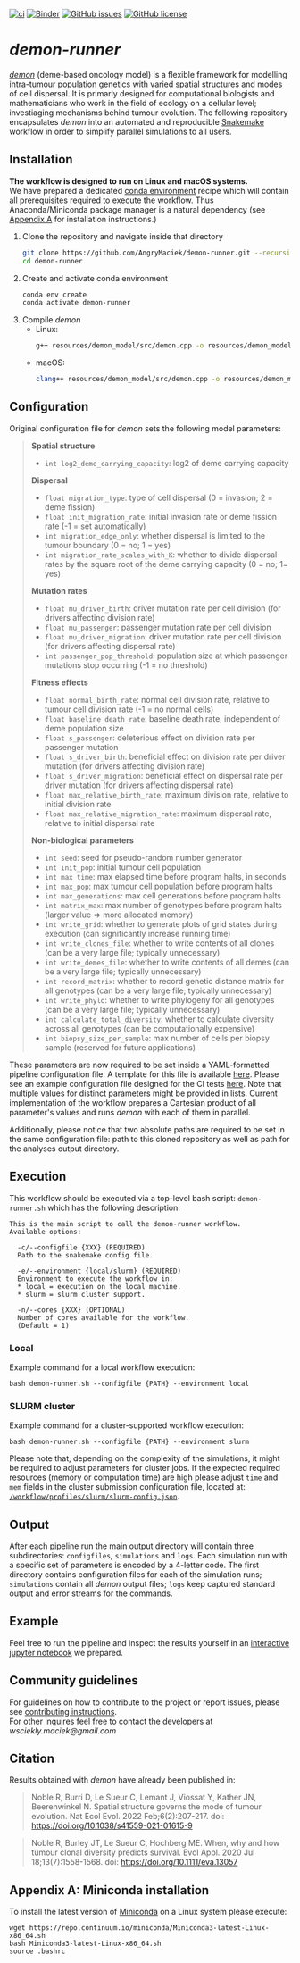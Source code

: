 [![ci](https://github.com/AngryMaciek/demon-runner/workflows/ci/badge.svg)](https://github.com/AngryMaciek/demon-runner/actions?query=workflow%3Aci)
[![Binder](https://mybinder.org/badge_logo.svg)](https://mybinder.org/v2/gh/AngryMaciek/demon-runner/master?labpath=notebook.ipynb)
[![GitHub issues](https://img.shields.io/github/issues/AngryMaciek/demon-runner)](https://github.com/AngryMaciek/demon-runner/issues)
[![GitHub license](https://img.shields.io/github/license/AngryMaciek/demon-runner)](https://github.com/AngryMaciek/demon-runner/blob/master/LICENSE)

# _demon-runner_

[_demon_](https://github.com/robjohnnoble/demon_model) (deme-based oncology model) is a flexible framework for modelling intra-tumour population genetics with varied spatial structures and modes of cell dispersal. It is primarly designed for computational biologists and mathematicians who work in the field of ecology on a cellular level; investiaging mechanisms behind tumour evolution. The following repository encapsulates _demon_ into an automated and reproducible [Snakemake](https://snakemake.readthedocs.io/en/stable/) workflow in order to simplify parallel simulations to all users.

## Installation

**The workflow is designed to run on Linux and macOS systems.**  
We have prepared a dedicated [conda environment](https://docs.conda.io/projects/conda/en/latest/user-guide/concepts/environments.html) recipe which will contain all prerequisites required to execute the workflow. Thus Anaconda/Miniconda package manager is a natural dependency (see [Appendix A](#appendix-a-miniconda-installation) for installation instructions.)

1. Clone the repository and navigate inside that directory
   ```bash
   git clone https://github.com/AngryMaciek/demon-runner.git --recursive
   cd demon-runner
   ```
2. Create and activate conda environment
   ```bash
   conda env create
   conda activate demon-runner
   ```
3. Compile _demon_
   * Linux:
     ```bash
     g++ resources/demon_model/src/demon.cpp -o resources/demon_model/bin/demon -I$HOME/miniconda3/envs/demon-runner/include -lm
     ```
   * macOS:
     ```bash
     clang++ resources/demon_model/src/demon.cpp -o resources/demon_model/bin/demon -I$HOME/miniconda3/envs/demon-runner/include -lm
     ```

## Configuration

Original configuration file for _demon_ sets the following model parameters:

>**Spatial structure**
>* `int log2_deme_carrying_capacity`: log2 of deme carrying capacity
>
>**Dispersal**
>* `float migration_type`: type of cell dispersal (0 = invasion; 2 = deme fission)
>* `float init_migration_rate`: initial invasion rate or deme fission rate (-1 = set automatically)
>* `int migration_edge_only`: whether dispersal is limited to the tumour boundary (0 = no; 1 = yes)
>* `int migration_rate_scales_with_K`: whether to divide dispersal rates by the square root of the deme carrying capacity (0 = no; 1= yes)
>
>**Mutation rates**
>* `float mu_driver_birth`: driver mutation rate per cell division (for drivers affecting division rate)
>* `float mu_passenger`: passenger mutation rate per cell division
>* `float mu_driver_migration`: driver mutation rate per cell division (for drivers affecting dispersal rate)
>* `int passenger_pop_threshold`: population size at which passenger mutations stop occurring (-1 = no threshold)
>
>**Fitness effects**
>* `float normal_birth_rate`: normal cell division rate, relative to tumour cell division rate (-1 = no normal cells)
>* `float baseline_death_rate`: baseline death rate, independent of deme population size
>* `float s_passenger`: deleterious effect on division rate per passenger mutation
>* `float s_driver_birth`: beneficial effect on division rate per driver mutation (for drivers affecting division rate)
>* `float s_driver_migration`: beneficial effect on dispersal rate per driver mutation (for drivers affecting dispersal rate)
>* `float max_relative_birth_rate`: maximum division rate, relative to initial division rate
>* `float max_relative_migration_rate`: maximum dispersal rate, relative to initial dispersal rate
>
>**Non-biological parameters**
>* `int seed`: seed for pseudo-random number generator
>* `int init_pop`: initial tumour cell population
>* `int max_time`: max elapsed time before program halts, in seconds
>* `int max_pop`: max tumour cell population before program halts
>* `int max_generations`: max cell generations before program halts
>* `int matrix_max`: max number of genotypes before program halts (larger value => more allocated memory)
>* `int write_grid`: whether to generate plots of grid states during execution (can significantly increase running time)
>* `int write_clones_file`: whether to write contents of all clones (can be a very large file; typically unnecessary)
>* `int write_demes_file`: whether to write contents of all demes (can be a very large file; typically unnecessary)
>* `int record_matrix`: whether to record genetic distance matrix for all genotypes (can be a very large file; typically unnecessary)
>* `int write_phylo`: whether to write phylogeny for all genotypes (can be a very large file; typically unnecessary)
>* `int calculate_total_diversity`: whether to calculate diversity across all genotypes (can be computationally expensive)
>* `int biopsy_size_per_sample`: max number of cells per biopsy sample (reserved for future applications)

These parameters are now required to be set inside a YAML-formatted pipeline configuration file. A template for this file is available [here](/workflow/config/config.yml). Please see an example configuration file designed for the CI tests [here](/tests/test2/config.yml). Note that multiple values for distinct parameters might be provided in lists. Current implementation of the workflow prepares a Cartesian product of all parameter's values and runs _demon_ with each of them in parallel.

Additionally, please notice that two absolute paths are required to be set in the same configuration file: path to this cloned repository as well as path for the analyses output directory.

## Execution

This workflow should be executed via a top-level bash script: `demon-runner.sh` which has the following description:
```
This is the main script to call the demon-runner workflow.
Available options:

  -c/--configfile {XXX} (REQUIRED)
  Path to the snakemake config file.

  -e/--environment {local/slurm} (REQUIRED)
  Environment to execute the workflow in:
  * local = execution on the local machine.
  * slurm = slurm cluster support.

  -n/--cores {XXX} (OPTIONAL)
  Number of cores available for the workflow.
  (Default = 1)
```

### Local

Example command for a local workflow execution:
```
bash demon-runner.sh --configfile {PATH} --environment local
```

### SLURM cluster

Example command for a cluster-supported workflow execution:
```
bash demon-runner.sh --configfile {PATH} --environment slurm
```

Please note that, depending on the complexity of the simulations, it might be required to adjust parameters for cluster jobs. If the expected required resources (memory or computation time) are high please adjust `time` and `mem` fields in the cluster submission configuration file, located at: [`/workflow/profiles/slurm/slurm-config.json`](/workflow/profiles/slurm/slurm-config.json).

## Output

After each pipeline run the main output directory will contain three subdirectories: `configfiles`, `simulations` and `logs`. Each simulation run with a specific set of parameters is encoded by a 4-letter code. The first directory contains configuration files for each of the simulation runs; `simulations` contain all _demon_ output files; `logs` keep captured standard output and error streams for the commands.

## Example

Feel free to run the pipeline and inspect the results yourself in an [interactive jupyter notebook](https://mybinder.org/v2/gh/AngryMaciek/demon-runner/master?labpath=notebook.ipynb) we prepared.

## Community guidelines
For guidelines on how to contribute to the project or report issues, please see [contributing instructions](/CONTRIBUTING.md).  
For other inquires feel free to contact the developers at _wsciekly.maciek@gmail.com_

## Citation

Results obtained with _demon_ have already been published in:
> Noble R, Burri D, Le Sueur C, Lemant J, Viossat Y, Kather JN, Beerenwinkel N. Spatial structure governs the mode of tumour evolution. Nat Ecol Evol. 2022 Feb;6(2):207-217. doi: https://doi.org/10.1038/s41559-021-01615-9

> Noble R, Burley JT, Le Sueur C, Hochberg ME. When, why and how tumour clonal diversity predicts survival. Evol Appl. 2020 Jul 18;13(7):1558-1568. doi: https://doi.org/10.1111/eva.13057

## Appendix A: Miniconda installation

To install the latest version of [Miniconda](https://docs.conda.io/en/latest/miniconda.html) on a Linux system please execute:
```
wget https://repo.continuum.io/miniconda/Miniconda3-latest-Linux-x86_64.sh
bash Miniconda3-latest-Linux-x86_64.sh
source .bashrc
```

